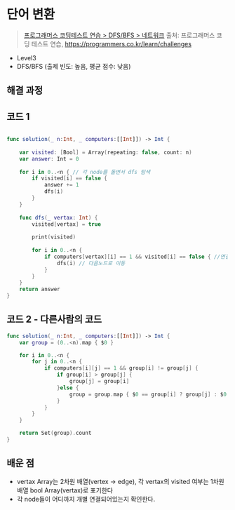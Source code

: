 # 단어 변환

> [프로그래머스 코딩테스트 연습 > DFS/BFS > 네트워크](https://programmers.co.kr/learn/courses/30/lessons/43162)
> 출처: 프로그래머스 코딩 테스트 연습, https://programmers.co.kr/learn/challenges

- Level3
- DFS/BFS (출제 빈도: 높음, 평균 점수: 낮음)

## 해결 과정

## 코드 1

```swift

func solution(_ n:Int, _ computers:[[Int]]) -> Int {
    
    var visited: [Bool] = Array(repeating: false, count: n)
    var answer: Int = 0
 
    for i in 0..<n { // 각 node를 돌면서 dfs 탐색
        if visited[i] == false {
            answer += 1
            dfs(i)
        }
    }
    
    func dfs(_ vertax: Int) {
        visited[vertax] = true
        
        print(visited)
        
        for i in 0..<n {
            if computers[vertax][i] == 1 && visited[i] == false { //연결되어있다면
                dfs(i) // 다음노드로 이동
            }
        }
    }
    return answer
}
```

## 코드 2 - 다른사람의 코드

```swift
func solution(_ n:Int, _ computers:[[Int]]) -> Int {
    var group = (0..<n).map { $0 }

    for i in 0..<n {
        for j in 0..<n {
            if computers[i][j] == 1 && group[i] != group[j] {
                if group[i] > group[j] {
                    group[j] = group[i]
                }else {
                    group = group.map { $0 == group[i] ? group[j] : $0 }
                }
            }
        }
    }

    return Set(group).count
}
```
## 배운 점

- vertax Array는 2차원 배열(vertex -> edge), 각 vertax의 visited 여부는 1차원 배열 bool Array(vertax)로 표기한다
- 각 node들이 어디까지 개별 연결되어있는지 확인한다.
